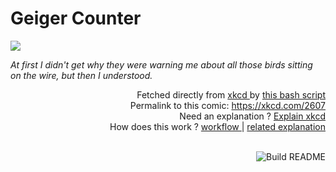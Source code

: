 # <b>Geiger Counter</b>

[![](https://imgs.xkcd.com/comics/geiger_counter.png)](https://xkcd.com/2607)

<i>At first I didn&#39;t get why they were warning me about all those birds sitting on the wire, but then I understood.</i>

<div align="right">
  Fetched directly from
  <a href="https://xkcd.com">
    xkcd
  </a>
  by
  <a href="https://github.com/Vanille-N/Vanille-N/blob/master/fetch">
    this bash script
  </a>
</div>
<div align="right">
  Permalink to this comic:
  <a href="https://xkcd.com/2607">
    https://xkcd.com/2607
  </a>
</div>
<div align="right">
  Need an explanation ?
  <a href="https://www.explainxkcd.com/wiki/index.php/2607">
    Explain xkcd
  </a>
</div>
<div align="right">
  How does this work ?
  <a href="https://github.com/Vanille-N/Vanille-N/blob/master/.github/workflows/build.yml">
    workflow
  </a>
  |
  <a href="https://simonwillison.net/2020/Jul/10/self-updating-profile-readme/">
    related explanation
  </a>
</div><br>

<a href="https://github.com/Vanille-N/Vanille-N/actions"><img src="https://github.com/Vanille-N/Vanille-N/workflows/Build%20README/badge.svg" align="right" alt="Build README"></a>
